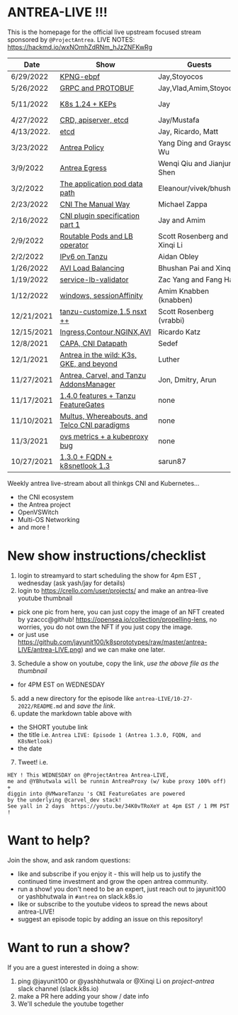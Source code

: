 # ANTREA-LIVE !!! 

This is the homepage for the official live upstream focused stream sponsored by `@ProjectAntrea`.
LIVE NOTES: https://hackmd.io/wxNOmhZdRNm_hJzZNFKwRg

|    Date    | Show | Guests  | Recording |
| ---------- | ---- | ------- | --------- |
| 6/29/2022 | [KPNG-ebpf](6-29-2022) | Jay,Stoyocos |  https://www.youtube.com/watch?v=vJ49_BniUwI |
| 5/26/2022 | [GRPC and PROTOBUF](5-26-2022) | Jay,Vlad,Amim,Stoyocos | https://www.youtube.com/watch?v=MmChA7_vKtk |
| 5/11/2022 | [K8s 1.24 + KEPs](5-11-2022) | Jay | https://www.youtube.com/watch?v=6rXT0OYQhXM&list=LLmPCko6ezFDUwnQaV9CvOIQ |
| 4/27/2022 | [CRD, apiserver, etcd](4-27-2022) | Jay/Mustafa| https://www.youtube.com/watch?v=AS0RB2lP2kc  |
| 4/13/2022. | [etcd](4-22-2022) | Jay, Ricardo, Matt | https://www.youtube.com/watch?v=ZaO5W3QlaqY |
| 3/23/2022  | [Antrea Policy](3-23-2022) | Yang Ding and Grayson Wu  | https://www.youtube.com/watch?v=q9BN3dU9Xn8 |
| 3/9/2022  | [Antrea Egress](3-9-2022) | Wenqi Qiu and Jianjun Shen  | https://www.youtube.com/watch?v=4JcCltW8K48&list=PLuzde2hYeDBfHDD0zMbmG4QoVaSbkJChZ |
| 3/2/2022   | [The application pod data path](3-2-2022) | Eleanour/vivek/bhushan| https://www.youtube.com/watch?v=ZePPz6L2cNQ&list=PLuzde2hYeDBfHDD0zMbmG4QoVaSbkJChZ&index=1
| 2/23/2022  | [CNI The Manual Way](2-23-2022) | Michael Zappa  | https://www.youtube.com/watch?v=fDouBZM4BAo | 
| 2/16/2022  | [CNI plugin specification part 1](2-16-2022) | Jay and Amim | https://youtu.be/XgT2VlRF9ho | 
| 2/9/2022   | [Routable Pods and LB operator](2-9-2022) | Scott Rosenberg and Xinqi Li | https://www.youtube.com/watch?v=a_T1-JfiRO0 |
| 2/2/2022   | [IPv6 on Tanzu](2-2-2022) | Aidan Obley | https://www.youtube.com/watch?v=mR-9eLusRs8 |
| 1/26/2022  | [AVI Load Balancing](1-26-2022) | Bhushan Pai and Xinqi Li | https://youtu.be/Fb_2r-X7Qhc |
| 1/19/2022  | [service-lb-validator](1-18-2022) | Zac Yang and Fang Han | https://youtu.be/aMJcF3aSDKw |
| 1/12/2022  | [windows, sessionAffinity](1-12-2022) | Amim Knabben (knabben) | https://youtu.be/3Z0NOrETjxY |
| 12/21/2021 | [tanzu-customize,1.5 nsxt ++](12-21-2021) | Scott Rosenberg (vrabbi) | https://youtu.be/JZrFBippJlM |
| 12/15/2021 | [Ingress,Contour,NGINX,AVI](12-15-2021) | Ricardo Katz | https://youtu.be/bfb4tiUr3RI |
| 12/8/2021  | [CAPA, CNI Datapath](12-08-2021/) | Sedef | https://youtu.be/bb_zpQJo51A | 
| 12/1/2021  | [Antrea in the wild: K3s, GKE, and beyond](12-01-2021/) | Luther | https://youtu.be/JzLmsOqfiq0 |
| 11/27/2021 | [Antrea, Carvel, and Tanzu AddonsManager](11-27-2021/) | Jon, Dmitry, Arun | https://youtu.be/AxLuT062qHQ |
| 11/17/2021 | [1.4.0 features + Tanzu FeatureGates](11-14-2021/) | none | https://youtu.be/34K0vTRoXeY |
| 11/10/2021 | [Multus, Whereabouts, and Telco CNI paradigms](11-7-2021/) | none | https://youtu.be/Q1CBFoMAG2g |
| 11/3/2021  | [ovs metrics + a kubeproxy bug](11-04-2021/) | none | https://www.youtube.com/watch?v=3aUnws6diAY |
| 10/27/2021 | [1.3.0 + FQDN + k8snetlook 1.3](10-27-2021/) | sarun87 | https://www.youtube.com/aWUwxQ58bEQ&t |

Weekly antrea live-stream about all thinkgs CNI and Kubernetes...

- the CNI ecosystem
- the Antrea project
- OpenVSWitch
- Multi-OS Networking
- and more !

# New show instructions/checklist

1. login to streamyard to start scheduling the show for 4pm EST , wednesday (ask yash/jay for details)
2. login to https://crello.com/user/projects/ and make an antrea-live youtube thumbnail
  - pick one pic from here, you can just copy the image of an NFT created by yzaccc@github! https://opensea.io/collection/propelling-lens, no worries, you do not own the NFT if you just copy the image.
  - or just use https://github.com/jayunit100/k8sprototypes/raw/master/antrea-LIVE/antrea-LIVE.png) and we can make one later.
3. Schedule a show on youtube, copy the link, *use the above file as the thumbnail* 
  - for 4PM EST on WEDNESDAY
5. add a new directory for the episode like `antrea-LIVE/10-27-2022/README.md` and *save the link*.
6. update the markdown table above with 
  - the SHORT youtube link
  - the title i.e. `Antrea LIVE: Episode 1 (Antrea 1.3.0, FQDN, and K8sNetlook)`
  - the date
7. Tweet! i.e. 
```
HEY ! This WEDNESDAY on @ProjectAntrea Antrea-LIVE, 
me and @YBhutwala will be runnin AntreaProxy (w/ kube proxy 100% off) + 
diggin into @VMwareTanzu 's CNI FeatureGates are powered 
by the underlying @carvel_dev stack! 
See yall in 2 days  https://youtu.be/34K0vTRoXeY at 4pm EST / 1 PM PST !
```

# Want to help?

Join the show, and ask random questions:
- like and subscribe if you enjoy it - this will help us to justify the continued time investment and grow the open antrea community.
- run a show! you don't need to be an expert, just reach out to jayunit100 or yashbhutwala in `#antrea` on slack.k8s.io 
- like or subscribe to the youtube videos to spread the news about antrea-LIVE!
- suggest an episode topic by adding an issue on this repository!

# Want to run a show?

If you are a guest interested in doing a show:
1. ping @jayunit100 or @yashbhutwala or @Xinqi Li on *project-antrea* slack channel (slack.k8s.io)
2. make a PR here adding your show / date info
3. We'll schedule the youtube together

